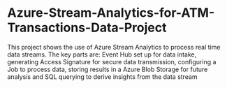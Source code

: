 # Azure-Stream-Analytics-for-ATM-Transactions-Data-Project
This project shows the use of Azure Stream Analytics to process real time data streams. The key parts are: Event Hub set up for data intake, generating Access Signature for secure data transmission, configuring a Job to process data, storing results in a Azure Blob Storage for future analysis and SQL querying to derive insights from the data stream

